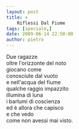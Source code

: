 ```yaml
---
layout: post
title: >
    Riflessi Dal Fiume
tags: [speciale,]
date: 2009-06-14 22:50:00
author: pietro
---
```

Due ragazze<br/>oltre l'orizzonte del noto<br/>giocano come<br/>conosciute dal vuoto<br/>e nell'acqua del fiume<br/>qualche raggio impazzito<br/>illumina di luna<br/>i barlumi di coscienza<br/>ed è allora che capisco<br/>e che vedo<br/>come non avessi mai visto.
